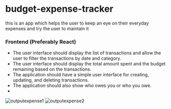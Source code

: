 # budget-expense-tracker
this is an app which helps the user to keep an eye on their everyday expenses and try the user to maintain it




### **Frontend (Preferably React)**

- The user interface should display the list of transactions and allow the user to filter the transactions by date and category.
- The user interface should display the total amount spent and the budget remaining based on the transactions.
- The application should have a simple user interface for creating, updating, and deleting transactions.
- The application should also show who owes you or who you owe.
- 
![outputexpense1](https://user-images.githubusercontent.com/68149640/212539983-e1ca038b-afe6-4df3-b9ff-46640059bb07.png)
![outputexpense2](https://user-images.githubusercontent.com/68149640/212539990-bd5f77a7-e5c1-42f2-90a7-741e5e0d1ac9.png)
